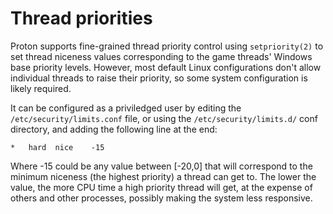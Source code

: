 # Thread priorities

Proton supports fine-grained thread priority control using `setpriority(2)` to
set thread niceness values corresponding to the game threads' Windows base
priority levels. However, most default Linux configurations don't allow
individual threads to raise their priority, so some system configuration is
likely required.

It can be configured as a priviledged user by editing the
`/etc/security/limits.conf` file, or using the `/etc/security/limits.d/` conf
directory, and adding the following line at the end:

```
*   hard  nice    -15
```

Where -15 could be any value between [-20,0] that will correspond to the
minimum niceness (the highest priority) a thread can get to. The lower the
value, the more CPU time a high priority thread will get, at the expense of
others and other processes, possibly making the system less responsive.
